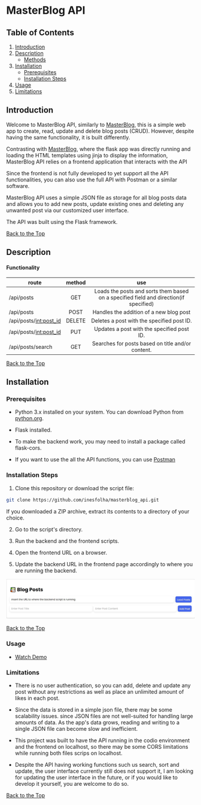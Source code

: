 # MasterBlog API
<p id="top"></p>

## Table of Contents
1. [Introduction](#introduction)
2. [Description](#description)
    - [Methods](#functionality)
3. [Installation](#installation)
   - [Prerequisites](#prerequisites)
   - [Installation Steps](#installation-steps)
4. [Usage](#usage)
5. [Limitations](#limitations)



## Introduction

Welcome to MasterBlog API, similarly to [MasterBlog](https://github.com/inesfolha/masterblog), this is a simple web app to create, read, update and delete blog posts (CRUD). However, despite having the same functionality, it is built differently.

Contrasting with [MasterBlog](https://github.com/inesfolha/masterblog), where the flask app was directly running and loading the HTML templates using jinja to display the information, MasterBlog API relies on a frontend application that interacts with the API

Since the frontend is not fully developed to yet support all the API functionalities, you can also use the full API with Postman or a similar software. 

MasterBlog API uses a simple JSON file as storage for all blog posts data and allows you to add new posts, update existing ones and deleting any unwanted post via our customized user interface.

The API was built using the Flask framework. 

[Back to the Top](#top)

## Description


#### Functionality

| route                    | method |                                          use                                          |
|--------------------------|:------:|:-------------------------------------------------------------------------------------:|
| /api/posts               |  GET   | Loads the posts and sorts them based on a specified field and direction(if specified) |
| /api/posts               |  POST  |                        Handles the addition of a new blog post                        |
| /api/posts/<int:post_id> | DELETE |                      Deletes a post with the specified post ID.                       |
| /api/posts/<int:post_id> |  PUT   |                      Updates a post with the specified post ID.                       |
| /api/posts/search        |  GET   |                   Searches for posts based on title and/or content.                   |

[Back to the Top](#top)
## Installation

### Prerequisites

- Python 3.x installed on your system. You can download Python from [python.org](https://www.python.org/downloads/).
- Flask installed.
- To make the backend work, you may need to install a package called flask-cors.

- If you want to use the all the API functions, you can use [Postman](https://www.postman.com/)

### Installation Steps

1. Clone this repository or download the script file:

```bash
git clone https://github.com/inesfolha/masterblog_api.git
```

If you downloaded a ZIP archive, extract its contents to a directory of your choice.

2. Go to the script's directory.

3. Run the backend and the frontend scripts. 

4. Open the frontend URL on a browser.

5. Update the backend URL in the frontend page accordingly to where you are running the backend.
 
![Example][image]

[image]: https://github.com/inesfolha/masterblog_api/blob/main/frontend/static/instructions_step5.jpg?raw=true "Step 5"

[Back to the Top](#top)

### Usage
 * [Watch Demo](https://www.youtube.com/watch?v=mOzXPNffNbs)


### Limitations

* There is no user authentication, so you can add, delete and update any post without any restrictions as well as place an unlimited amount of likes in each post.


* Since the data is stored in a simple json file, there may be some scalability issues. since JSON files are not well-suited for handling large amounts of data. As the app's data grows, reading and writing to a single JSON file can become slow and inefficient. 


* This project was built to have the API running in the codio environment and the frontend on localhost, so there may be some CORS limitations while running both files scrips on localhost. 


* Despite the API having working functions such us search, sort and update, the user interface currently still does not support it, I am looking for updating the user interface in the future, or if you would like to develop it yourself, you are welcome to do so.   


[Back to the Top](#top)



